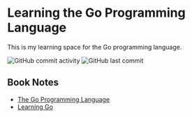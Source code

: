 # Learning the Go Programming Language

This is my learning space for the Go programming language.

![GitHub commit activity](https://img.shields.io/github/commit-activity/w/Greg-T8/LearningGo)
![GitHub last commit](https://img.shields.io/github/last-commit/Greg-T8/LearningGo)

## Book Notes
- [The Go Programming Language](Books/the_go_programming_language/notes.md)
- [Learning Go](Books/learning_go/notes.md)


